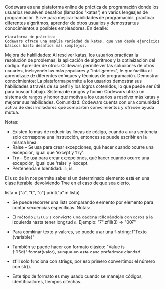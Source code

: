 Codewars es una plataforma online de práctica de programación donde los usuarios resuelven desafíos (llamados "katas") en varios lenguajes de programación. Sirve para mejorar habilidades de programación, practicar diferentes algoritmos, aprender de otros usuarios y demostrar tus conocimientos a posibles empleadores. 
En detalle:

    Plataforma de práctica:
    Codewars ofrece una amplia variedad de katas, que van desde ejercicios básicos hasta desafíos más complejos. 

Mejora de habilidades:
Al resolver katas, los usuarios practican la resolución de problemas, la aplicación de algoritmos y la optimización del código. 
Aprender de otros:
Codewars permite ver las soluciones de otros usuarios, incluyendo las más populares y "inteligentes", lo que facilita el aprendizaje de diferentes enfoques y técnicas de programación. 
Demostrar conocimientos:
La plataforma permite a los usuarios demostrar sus habilidades a través de su perfil y los logros obtenidos, lo que puede ser útil para buscar trabajo. 
Sistema de rangos y honor:
Codewars utiliza un sistema de rangos y honor que motiva a los usuarios a resolver más katas y mejorar sus habilidades. 
Comunidad:
Codewars cuenta con una comunidad activa de desarrolladores que comparten conocimientos y ofrecen ayuda mutua. 


Notas: 
- Existen formas de reducir las líneas de código, cuando a una sentencia solo correspone una instrucción, entonces se puede escribir en la misma línea.
- Raise – Se usa para crear excepciones, qué hacer cuando ocurre una excepción, igual que ‘except y ‘try’.
- Try – Se usa para crear excepciones, qué hacer cuando ocurre una excepción, igual que ‘raise’ y ‘except.
- Pertenencia e Identidad: in, is

El uso de in nos permite saber si un determinado elemento está en una clase iterable, devolviendo True en el caso de que sea cierto.

lista = ["a", "b", "c"]
print("a" in lista)
- Se puede recorrer una lista comparando elemento por elemento para contar secuencias específicas.
  Notas:

- El método `zfill(n)` convierte una cadena rellenándola con ceros a la izquierda hasta tener longitud `n`.
  Ejemplo: "7".zfill(3) => "007"
- Para combinar texto y valores, se puede usar una f-string: f"Texto {variable}"
- También se puede hacer con formato clásico: "Value is {:05d}".format(valor), aunque en este caso preferimos claridad.
- zfill solo funciona con strings, por eso primero convertimos el número con str().
- Este tipo de formato es muy usado cuando se manejan códigos, identificadores, tiempos o fechas.

